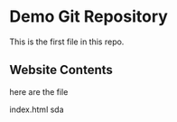 # Demo Git Repository

This is the first file in this repo.

## Website Contents

here are the file

index.html
sda